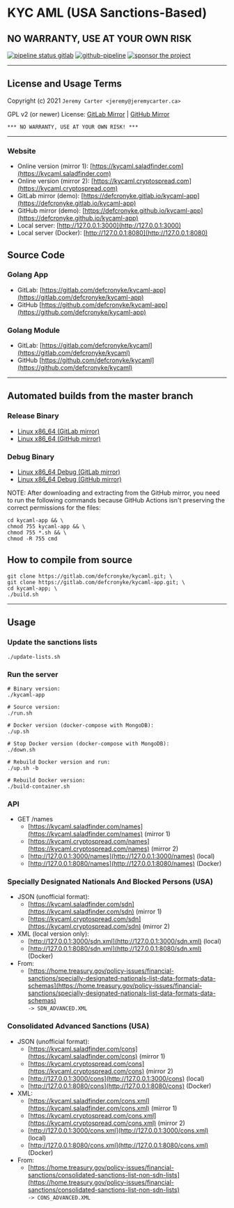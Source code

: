 # KYC AML (USA Sanctions-Based)

## NO WARRANTY, USE AT YOUR OWN RISK

[![pipeline status gitlab](https://gitlab.com/defcronyke/kycaml-app/badges/master/pipeline.svg)](https://gitlab.com/defcronyke/kycaml-app/-/pipelines) [![github-pipeline](https://github.com/defcronyke/kycaml-app/workflows/github-pipeline/badge.svg)](https://github.com/defcronyke/kycaml-app/actions) [![sponsor the project](https://img.shields.io/static/v1?label=Sponsor&message=%E2%9D%A4&logo=GitHub&link=https://github.com/sponsors/defcronyke)](https://github.com/sponsors/defcronyke)

---

## License and Usage Terms

Copyright (c) 2021 `Jeremy Carter <jeremy@jeremycarter.ca>`

GPL v2 (or newer) License: [GitLab Mirror](https://gitlab.com/defcronyke/kycaml-app/-/raw/master/LICENSE) | [GitHub Mirror](https://raw.githubusercontent.com/defcronyke/kycaml-app/master/LICENSE)

`*** NO WARRANTY, USE AT YOUR OWN RISK! ***`

---

### Website

- Online version (mirror 1): [https://kycaml.saladfinder.com](https://kycaml.saladfinder.com)
- Online version (mirror 2): [https://kycaml.cryptospread.com](https://kycaml.cryptospread.com)
- GitLab mirror (demo): [https://defcronyke.gitlab.io/kycaml-app](https://defcronyke.gitlab.io/kycaml-app)
- GitHub mirror (demo): [https://defcronyke.github.io/kycaml-app](https://defcronyke.github.io/kycaml-app)
- Local server: [http://127.0.0.1:3000](http://127.0.0.1:3000)
- Local server (Docker): [http://127.0.0.1:8080](http://127.0.0.1:8080)

## Source Code

### Golang App

- GitLab: [https://gitlab.com/defcronyke/kycaml-app](https://gitlab.com/defcronyke/kycaml-app)
- GitHub [https://github.com/defcronyke/kycaml-app](https://github.com/defcronyke/kycaml-app)

### Golang Module

- GitLab: [https://gitlab.com/defcronyke/kycaml](https://gitlab.com/defcronyke/kycaml)
- GitHub [https://github.com/defcronyke/kycaml](https://github.com/defcronyke/kycaml)

---

## Automated builds from the master branch

### Release Binary

- [Linux x86_64 (GitLab mirror)](https://gitlab.com/defcronyke/kycaml-app/-/jobs/artifacts/master/download?job=release-linux-x86_64)
- [Linux x86_64 (GitHub mirror)](https://tinyurl.com/github-artifact?repo=defcronyke/kycaml-app&file=kycaml-app-release-linux-x86_64)

### Debug Binary

- [Linux x86_64 Debug (GitLab mirror)](https://gitlab.com/defcronyke/kycaml-app/-/jobs/artifacts/master/download?job=debug-linux-x86_64)
- [Linux x86_64 Debug (GitHub mirror)](https://tinyurl.com/github-artifact?repo=defcronyke/kycaml-app&file=kycaml-app-debug-linux-x86_64)

NOTE: After downloading and extracting from the GitHub mirror, you need to run the following commands because GitHub Actions isn't preserving the correct permissions for the files:

```shell
cd kycaml-app && \
chmod 755 kycaml-app && \
chmod 755 *.sh && \
chmod -R 755 cmd
```

## How to compile from source

```shell
git clone https://gitlab.com/defcronyke/kycaml.git; \
git clone https://gitlab.com/defcronyke/kycaml-app.git; \
cd kycaml-app; \
./build.sh
```

---

## Usage

### Update the sanctions lists

```shell
./update-lists.sh
```

### Run the server

```shell
# Binary version:
./kycaml-app

# Source version:
./run.sh

# Docker version (docker-compose with MongoDB):
./up.sh

# Stop Docker version (docker-compose with MongoDB):
./down.sh

# Rebuild Docker version and run:
./up.sh -b

# Rebuild Docker version:
./build-container.sh
```

### API

- GET /names
  - [https://kycaml.saladfinder.com/names](https://kycaml.saladfinder.com/names) (mirror 1)
  - [https://kycaml.cryptospread.com/names](https://kycaml.cryptospread.com/names) (mirror 2)
  - [http://127.0.0.1:3000/names](http://127.0.0.1:3000/names) (local)
  - [http://127.0.0.1:8080/names](http://127.0.0.1:8080/names) (Docker)

### Specially Designated Nationals And Blocked Persons (USA)

- JSON (unofficial format):
  - [https://kycaml.saladfinder.com/sdn](https://kycaml.saladfinder.com/sdn) (mirror 1)
  - [https://kycaml.cryptospread.com/sdn](https://kycaml.cryptospread.com/sdn) (mirror 2)
- XML (local version only):
  - [http://127.0.0.1:3000/sdn.xml](http://127.0.0.1:3000/sdn.xml) (local)
  - [http://127.0.0.1:8080/sdn.xml](http://127.0.0.1:8080/sdn.xml) (Docker)
- From:
  - [https://home.treasury.gov/policy-issues/financial-sanctions/specially-designated-nationals-list-data-formats-data-schemas](https://home.treasury.gov/policy-issues/financial-sanctions/specially-designated-nationals-list-data-formats-data-schemas)  
    `-> SDN_ADVANCED.XML`

### Consolidated Advanced Sanctions (USA)

- JSON (unofficial format):
  - [https://kycaml.saladfinder.com/cons](https://kycaml.saladfinder.com/cons) (mirror 1)
  - [https://kycaml.cryptospread.com/cons](https://kycaml.cryptospread.com/cons) (mirror 2)
  - [http://127.0.0.1:3000/cons](http://127.0.0.1:3000/cons) (local)
  - [http://127.0.0.1:8080/cons](http://127.0.0.1:8080/cons) (Docker)
- XML:
  - [https://kycaml.saladfinder.com/cons.xml](https://kycaml.saladfinder.com/cons.xml) (mirror 1)
  - [https://kycaml.cryptospread.com/cons.xml](https://kycaml.cryptospread.com/cons.xml) (mirror 2)
  - [http://127.0.0.1:3000/cons.xml](http://127.0.0.1:3000/cons.xml) (local)
  - [http://127.0.0.1:8080/cons.xml](http://127.0.0.1:8080/cons.xml) (Docker)
- From:
  - [https://home.treasury.gov/policy-issues/financial-sanctions/consolidated-sanctions-list-non-sdn-lists](https://home.treasury.gov/policy-issues/financial-sanctions/consolidated-sanctions-list-non-sdn-lists)  
    `-> CONS_ADVANCED.XML`
